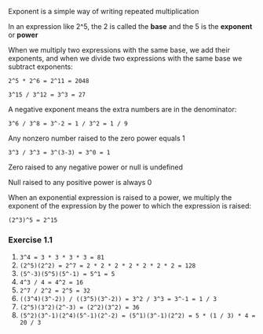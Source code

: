 Exponent is  a simple way of writing repeated multiplication

In an expression like 2^5, the 2 is called the **base** and the 5 is the **exponent** or **power**

When we multiply two expressions with the same base, we add their exponents, and when we divide two expressions with the same base we subtract exponents:

`2^5 * 2^6 = 2^11 = 2048`

`3^15 / 3^12 = 3^3 = 27`

A negative exponent means the extra numbers are in the denominator:

`3^6 / 3^8 = 3^-2 = 1 / 3^2 = 1 / 9`

Any nonzero number raised to the zero power equals 1

`3^3 / 3^3 = 3^(3-3) = 3^0 = 1`

Zero raised to any negative power or null is undefined

Null raised to any positive power is always 0

When an exponential expression is raised to a power, we multiply the exponent of the expression by the power to which the expression is raised:

`(2^3)^5 = 2^15`

### Exercise 1.1
1. `3^4 = 3 * 3 * 3 * 3 = 81`
2. `(2^5)(2^2) = 2^7 = 2 * 2 * 2 * 2 * 2 * 2 * 2 = 128`
3. `(5^-3)(5^5)(5^-1) = 5^1 = 5`
4. `4^3 / 4 = 4^2 = 16`
5. `2^7 / 2^2 = 2^5 = 32`
6. `((3^4)(3^-2)) / ((3^5)(3^-2)) = 3^2 / 3^3 = 3^-1 = 1 / 3`
7. `(2^5)(3^2)(2^-3) = (2^2)(3^2) = 36`
8. `(5^2)(3^-1)(2^4)(5^-1)(2^-2) = (5^1)(3^-1)(2^2) = 5 * (1 / 3) * 4 = 20 / 3`




